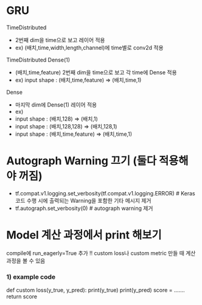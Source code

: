 # GRU

TimeDistributed
- 2번째 dim을 time으로 보고 레이어 적용
- ex) (배치,time,width,length,channel)에 time별로 conv2d 적용

TimeDistributed Dense(1)
- (배치,time,feature) 2번째 dim을 time으로 보고 각 time에 Dense 적용
- ex) input shape : (배치,time,feature) => (배치,time,1)

Dense
- 마지막 dim에 Dense(1) 레이어 적용
- ex) 
- input shape : (배치,128) => (배치,1)
- input shape : (배치,128,128) => (배치,128,1)
- input shape : (배치,time,feature) => (배치,time,1)
      


# Autograph Warning 끄기 (둘다 적용해야 꺼짐)
- tf.compat.v1.logging.set_verbosity(tf.compat.v1.logging.ERROR) # Keras 코드 수행 시에 출력되는 Warning을 포함한 기타 메시지 제거
- tf.autograph.set_verbosity(0) # autograph warning 제거

# Model 계산 과정에서 print 해보기
compile에 run_eagerly=True 추가 !!
custom loss나 custom metric 만들 때 계산 과정을 볼 수 있음

### 1) example code
def custom loss(y_true, y_pred):
    print(y_true)
    print(y_pred)
    score = .......
    return score



